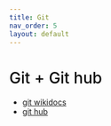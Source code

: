 ```yaml
---
title: Git
nav_order: 5
layout: default
---
```


<h1 style="color:#0c0c0c;font-weight:500;">Git + Git hub</h1>

- [git wikidocs]    
- [git hub]

[git wikidocs]: https://wikidocs.net/book/7060
[git hub]: https://github.com/